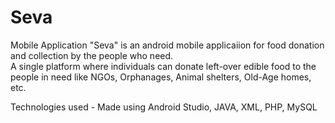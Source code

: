 # Seva

Mobile Application "Seva" is an android mobile applicaiion for food donation and collection by the people who need. <br> A single platform where individuals can donate left-over edible food to the people in need like NGOs, Orphanages, Animal shelters, Old-Age homes, etc.

Technologies used - Made using Android Studio, JAVA, XML, PHP, MySQL

